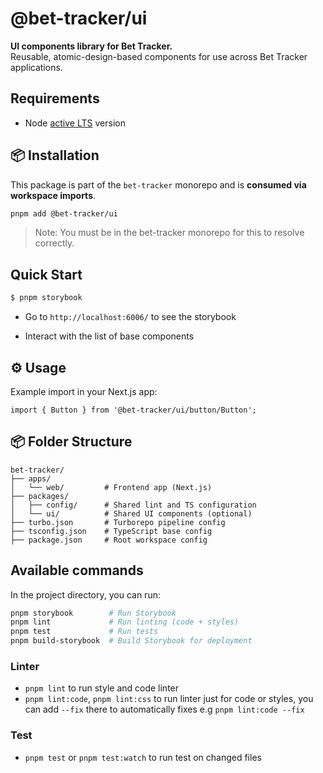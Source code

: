 # @bet-tracker/ui

**UI components library for Bet Tracker.**  
Reusable, atomic-design-based components for use across Bet Tracker applications.

## Requirements

- Node [active LTS][noderelease] version

## 📦 Installation

This package is part of the `bet-tracker` monorepo and is **consumed via workspace imports**.

```bash
pnpm add @bet-tracker/ui
```

> Note: You must be in the bet-tracker monorepo for this to resolve correctly.

## Quick Start

```sh
$ pnpm storybook
```

- Go to `http://localhost:6006/` to see the storybook

* Interact with the list of base components

## ⚙️ Usage

Example import in your Next.js app:

```tsx
import { Button } from '@bet-tracker/ui/button/Button';
```

## 📦 Folder Structure

```text
bet-tracker/
├── apps/
│   └── web/         # Frontend app (Next.js)
├── packages/
│   ├── config/      # Shared lint and TS configuration
│   └── ui/          # Shared UI components (optional)
├── turbo.json       # Turborepo pipeline config
├── tsconfig.json    # TypeScript base config
├── package.json     # Root workspace config
```

## Available commands

In the project directory, you can run:

```bash
pnpm storybook        # Run Storybook
pnpm lint             # Run linting (code + styles)
pnpm test             # Run tests
pnpm build-storybook  # Build Storybook for deployment
```

### Linter

- `pnpm lint` to run style and code linter
- `pnpm lint:code`, `pnpm lint:css` to run linter just for code or styles,
  you can add `--fix` there to automatically fixes e.g `pnpm lint:code --fix`

### Test

- `pnpm test` or `pnpm test:watch` to run test on changed files

[noderelease]: https://github.com/nodejs/Release#release-schedule

